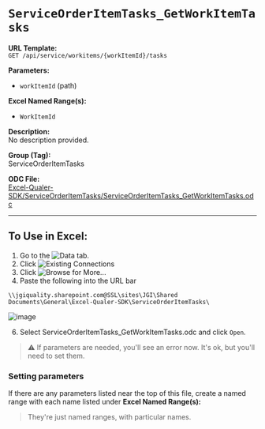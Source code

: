 # `ServiceOrderItemTasks_GetWorkItemTasks`

**URL Template:**  
`GET /api/service/workitems/{workItemId}/tasks`

**Parameters:**  
- `workItemId` (path)

**Excel Named Range(s):**  
- `WorkItemId`

**Description:**  
No description provided.

**Group (Tag):**  
ServiceOrderItemTasks

**ODC File:**  
[Excel-Qualer-SDK/ServiceOrderItemTasks/ServiceOrderItemTasks_GetWorkItemTasks.odc](https://github.com/Johnson-Gage-Inspection-Inc/qualer-sdk-odc/blob/main/Excel-Qualer-SDK/ServiceOrderItemTasks/ServiceOrderItemTasks_GetWorkItemTasks.odc)

---

To Use in Excel:
---

1. Go to the ![`Data`](https://github.com/user-attachments/assets/da437a70-57b3-4c5b-bb01-4910ece19ed1)
 tab.
3. Click ![Existing Connections](https://github.com/user-attachments/assets/a2f1ed67-b2e0-4c23-ac90-68c870e60289)
4. Click ![`Browse for More...`](https://github.com/user-attachments/assets/8e698494-6865-41e7-b6fa-043aea81809a)
5. Paste the following into the URL bar
```
\\jgiquality.sharepoint.com@SSL\sites\JGI\Shared Documents\General\Excel-Qualer-SDK\ServiceOrderItemTasks\
```

![image](https://github.com/user-attachments/assets/1e1a8d87-0377-446d-aaf5-d78562991db3)

6. Select ServiceOrderItemTasks_GetWorkItemTasks.odc and click `Open`.

> ⚠️ If parameters are needed, you'll see an error now. It's ok, but you'll need to set them.

### Setting parameters
If there are any parameters listed near the top of this file, create a named range with each name listed under **Excel Named Range(s):**
> They're just named ranges, with particular names.
